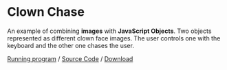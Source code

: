 # Clown Chase

An example of combining **images** with **JavaScript Objects**. Two objects represented as different clown face images. The user controls one with the keyboard and the other one chases the user.

[Running program](https://pippinbarr.github.io/cc/1/examples/graphics/clown-chase/) / [Source Code](https://github.com/pippinbarr/cart253-2020/tree/master/examples/graphics/clown-chase) / [Download](https://pippinbarr.github.io/cc/1/examples/graphics/clown-chase.zip)
